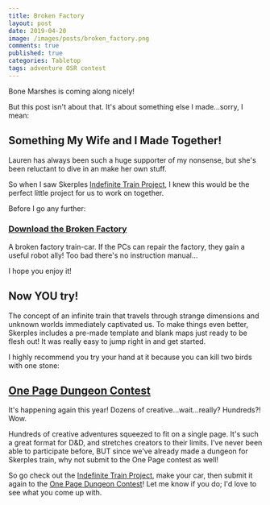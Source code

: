 ```yaml
---
title: Broken Factory 
layout: post
date: 2019-04-20
image: /images/posts/broken_factory.png
comments: true
published: true
categories: Tabletop
tags: adventure OSR contest
---
```


Bone Marshes is coming along nicely! 

But this post isn't about that. It's about something else I made...sorry, I mean:

## Something My Wife and I Made Together! 

Lauren has always been such a huge supporter of my nonsense, but she's been reluctant to dive in an make her own stuff. 

So when I saw Skerples [Indefinite Train Project](https://coinsandscrolls.blogspot.com/2019/03/osr-indefinite-train-community-project.html), I knew this would be the perfect little project for us to work on together. 

Before I go any further:

### [Download the Broken Factory](/files/Broken_Factory.pdf)

A broken factory train-car. If the PCs can repair the factory, they gain a useful robot ally! Too bad there's no instruction manual...

I hope you enjoy it! 

## Now YOU try!

The concept of an infinite train that travels through strange dimensions and unknown worlds immediately captivated us. To make things even better, Skerples includes a pre-made template and blank maps just ready to be flesh out! It was really easy to jump right in and get started. 

I highly recommend you try your hand at it because you can kill two birds with one stone:

## [One Page Dungeon Contest](https://www.dungeoncontest.com/)

It's happening again this year! Dozens of creative...wait...really? Hundreds?! Wow. 

Hundreds of creative adventures squeezed to fit on a single page. It's such a great format for D&D, and stretches creators to their limits. I've never been able to participate before, BUT since we've already made a dungeon for Skerples train, why not submit to the One Page contest as well! 

So go check out the [Indefinite Train Project](https://coinsandscrolls.blogspot.com/2019/03/osr-indefinite-train-community-project.html), make your car, then submit it again to the [One Page Dungeon Contest](https://www.dungeoncontest.com/)! Let me know if you do; I'd love to see what you come up with.